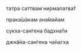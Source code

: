 татра саттвам̇ нирмалатва̄т

прака̄ш́акам ана̄майам

сукха-сан̇гена бадхна̄ти

джн̃а̄на-сан̇гена ча̄нагха